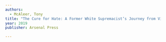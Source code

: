 ```yaml
---
authors:
  - McAleer, Tony
title: "The Cure for Hate: A Former White Supremacist’s Journey from Violent Extremism to Radical Compassion"
year: 2019
publisher: Arsenal Press

---
```



